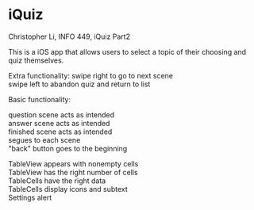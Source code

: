 # iQuiz

Christopher Li, INFO 449, iQuiz Part2

This is a iOS app that allows users to select a topic of their choosing and quiz themselves.

Extra functionality:
swipe right to go to next scene  
swipe left to abandon quiz and return to list  


Basic functionality:  

question scene acts as intended  
answer scene acts as intended  
finished scene acts as intended  
segues to each scene  
"back" button goes to the beginning  


TableView appears with nonempty cells  
TableView has the right number of cells  
TableCells have the right data  
TableCells display icons and subtext  
Settings alert  
